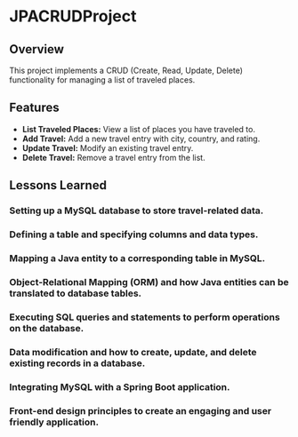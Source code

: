# JPACRUDProject

## Overview
This project implements a CRUD (Create, Read, Update, Delete) functionality for managing a list of traveled places.

## Features
- **List Traveled Places:** View a list of places you have traveled to.
- **Add Travel:** Add a new travel entry with city, country, and rating.
- **Update Travel:** Modify an existing travel entry.
- **Delete Travel:** Remove a travel entry from the list.

## Lessons Learned
### Setting up a MySQL database to store travel-related data.
### Defining a table and specifying columns and data types.
### Mapping a Java entity to a corresponding table in MySQL.
### Object-Relational Mapping (ORM) and how Java entities can be translated to database tables. 
### Executing SQL queries and statements to perform operations on the database.
### Data modification and how to create, update, and delete existing records in a database.
### Integrating MySQL with a Spring Boot application.
### Front-end design principles to create an engaging and user friendly application.